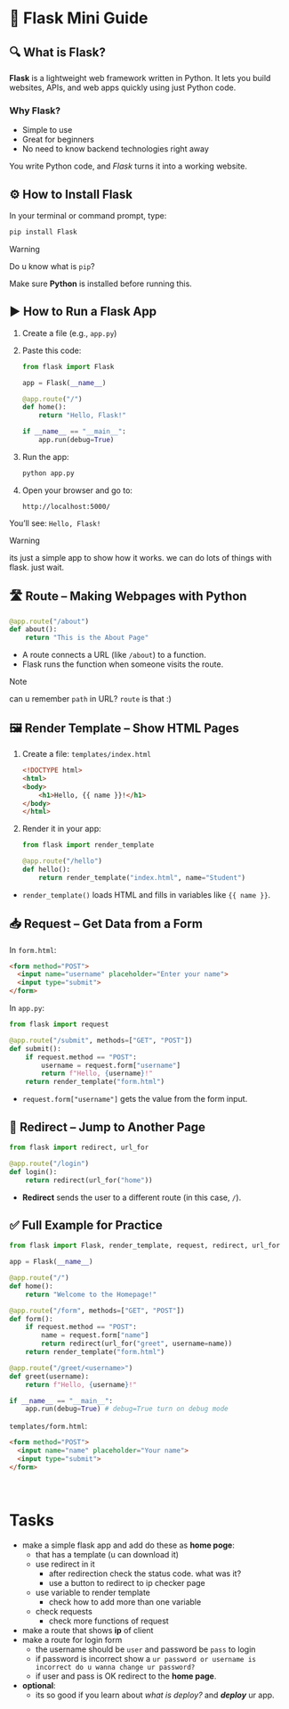 # 🐍 Flask Mini Guide
## 🔍 What is Flask?
**Flask** is a lightweight web framework written in Python.
It lets you build websites, APIs, and web apps quickly using just Python code.
### Why Flask?
- Simple to use
- Great for beginners
- No need to know backend technologies right away

You write Python code, and *Flask* turns it into a working website.

## ⚙️ How to Install Flask
In your terminal or command prompt, type:
```bash
pip install Flask
```
> [!WARNING]
> Do u know what is `pip`?

Make sure **Python** is installed before running this.

## ▶️ How to Run a Flask App
1) Create a file (e.g., `app.py`)
2) Paste this code:
    ```python
    from flask import Flask

    app = Flask(__name__)

    @app.route("/")
    def home():
        return "Hello, Flask!"

    if __name__ == "__main__":
        app.run(debug=True)
    ```

3) Run the app:
    ```bash
    python app.py
    ```
4) Open your browser and go to:
    ```arduino
    http://localhost:5000/
    ```
You’ll see: `Hello, Flask!`

> [!WARNING]
> its just a simple app to show how it works. we can do lots of things with flask. just wait.

## 🛣️ Route – Making Webpages with Python
```python
@app.route("/about")
def about():
    return "This is the About Page"
```
- A route connects a URL (like `/about`) to a function.
- Flask runs the function when someone visits the route.

> [!NOTE]
> can u remember `path` in URL? `route` is that :)

## 🖼️ Render Template – Show HTML Pages
1) Create a file: `templates/index.html`
    ```html
    <!DOCTYPE html>
    <html>
    <body>
        <h1>Hello, {{ name }}!</h1>
    </body>
    </html>
    ```
2) Render it in your app:
    ```python
    from flask import render_template

    @app.route("/hello")
    def hello():
        return render_template("index.html", name="Student")
    ```
- `render_template()` loads HTML and fills in variables like `{{ name }}`.

## 📥 Request – Get Data from a Form
In `form.html`:
```html
<form method="POST">
  <input name="username" placeholder="Enter your name">
  <input type="submit">
</form>
```
In `app.py`:
```python
from flask import request

@app.route("/submit", methods=["GET", "POST"])
def submit():
    if request.method == "POST":
        username = request.form["username"]
        return f"Hello, {username}!"
    return render_template("form.html")
```
- `request.form["username"]` gets the value from the form input.

## 🔀 Redirect – Jump to Another Page
```python
from flask import redirect, url_for

@app.route("/login")
def login():
    return redirect(url_for("home"))
```
- **Redirect** sends the user to a different route (in this case, `/`).


## ✅ Full Example for Practice
```python
from flask import Flask, render_template, request, redirect, url_for

app = Flask(__name__)

@app.route("/")
def home():
    return "Welcome to the Homepage!"

@app.route("/form", methods=["GET", "POST"])
def form():
    if request.method == "POST":
        name = request.form["name"]
        return redirect(url_for("greet", username=name))
    return render_template("form.html")

@app.route("/greet/<username>")
def greet(username):
    return f"Hello, {username}!"

if __name__ == "__main__":
    app.run(debug=True) # debug=True turn on debug mode
```
`templates/form.html`:
```html
<form method="POST">
  <input name="name" placeholder="Your name">
  <input type="submit">
</form>
```
<br>

# Tasks
- make a simple flask app and add do these as **home poge**:
  - that has a template (u can download it) 
  - use redirect in it
    - after redirection check the status code. what was it?
    - use a button to redirect to ip checker page
  - use variable to render template
    - check how to add more than one variable
  - check requests
    - check more functions of request
- make a route that shows **ip** of client
- make a route for login form
  - the username should be `user` and password be `pass` to login
  - if password is incorrect show a `ur password or username is incorrect do u wanna change ur password?`
  - if user and pass is OK redirect to the **home page**.
- **optional**:
  - its so good if you learn about *what is deploy?* and ***deploy*** ur app.
